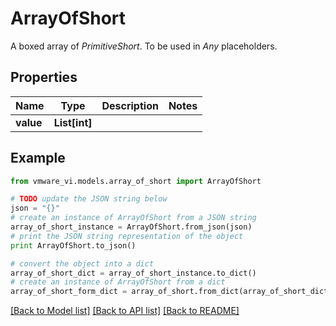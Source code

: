 # ArrayOfShort

A boxed array of *PrimitiveShort*. To be used in *Any* placeholders. 

## Properties
Name | Type | Description | Notes
------------ | ------------- | ------------- | -------------
**value** | **List[int]** |  | 

## Example

```python
from vmware_vi.models.array_of_short import ArrayOfShort

# TODO update the JSON string below
json = "{}"
# create an instance of ArrayOfShort from a JSON string
array_of_short_instance = ArrayOfShort.from_json(json)
# print the JSON string representation of the object
print ArrayOfShort.to_json()

# convert the object into a dict
array_of_short_dict = array_of_short_instance.to_dict()
# create an instance of ArrayOfShort from a dict
array_of_short_form_dict = array_of_short.from_dict(array_of_short_dict)
```
[[Back to Model list]](../README.md#documentation-for-models) [[Back to API list]](../README.md#documentation-for-api-endpoints) [[Back to README]](../README.md)


